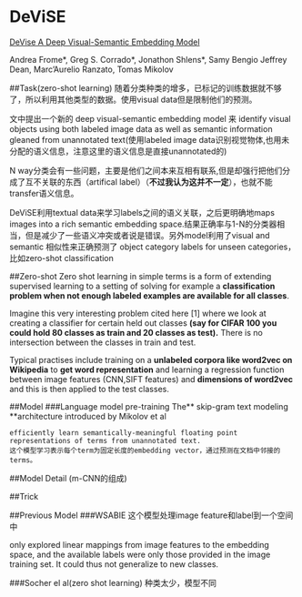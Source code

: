 # DeViSE

[DeVise A Deep Visual-Semantic Embedding Model](pdf/41473.pdf)

Andrea Frome*, Greg S. Corrado*, Jonathon Shlens*, Samy Bengio Jeffrey Dean, Marc’Aurelio Ranzato, Tomas Mikolov

##Task(zero-shot learning)
随着分类种类的增多，已标记的训练数据就不够了，所以利用其他类型的数据。使用visual data但是限制他们的预测。

文中提出一个新的 deep visual-semantic embedding model 来 identify visual objects using both labeled image data as well as semantic information gleaned from unannotated text(使用labeled image data识别视觉物体,也用未分配的语义信息，注意这里的语义信息是直接unannotated的)

N way分类会有一些问题，主要是他们之间本来互相有联系,但是却强行把他们分成了互不关联的东西（artifical label）（**不过我认为这并不一定**），也就不能transfer语义信息。

DeViSE利用textual data来学习labels之间的语义关联，之后更明确地maps images into a rich semantic embedding space.结果正确率与1-N的分类器相当，但是减少了一些语义冲突或者说是错误。另外model利用了visual and semantic 相似性来正确预测了 object category labels for unseen categories，比如zero-shot classification

##Zero-shot
Zero shot learning in simple terms is a form of extending supervised learning to a setting of solving for example a **classification problem when not enough labeled examples are available for all classes**.

Imagine this very interesting problem cited here [1] where we look at creating a classifier for certain held out classes **(say for CIFAR 100 you could hold 80 classes as train and 20 classes as test).** There is no intersection between the classes in train and test. 

Typical practises include training on a **unlabeled corpora like word2vec on Wikipedia** to **get word representation** and learning a regression function between image features (CNN,SIFT features) and **dimensions of word2vec** and this is then applied to the test classes. 

##Model
###Language model pre-training
The** skip-gram text modeling **architecture introduced by Mikolov et al 
  
    efficiently learn semantically-meaningful floating point representations of terms from unannotated text.
    这个模型学习表示每个term为固定长度的embedding vector，通过预测在文档中邻接的terms。
    



##Model Detail (m-CNN的组成)



##Trick

##Previous Model
###WSABIE
这个模型处理image feature和label到一个空间中

only explored linear mappings from image features to the embedding space, and the available labels were only those provided in the image training set. It could thus not generalize to new classes.

###Socher el al(zero shot learning)
种类太少，模型不同
